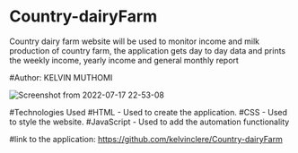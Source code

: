 # Country-dairyFarm

Country dairy farm website will be used to monitor income and milk production of country farm, the application gets day to day data and prints the weekly income, yearly income and general monthly report

#Author:
 KELVIN MUTHOMI

![Screenshot from 2022-07-17 22-53-08](https://user-images.githubusercontent.com/60221414/179422792-3790fbbc-b2d9-4974-87f4-d8911e023910.png)

#Technologies Used
#HTML - Used to create the application.
#CSS - Used to style the website.
#JavaScript - Used to add the automation functionality

#link to the application: https://github.com/kelvinclere/Country-dairyFarm
